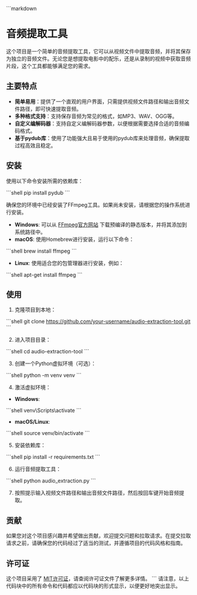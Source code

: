 \```markdown
# 音频提取工具

这个项目是一个简单的音频提取工具，它可以从视频文件中提取音频，并将其保存为独立的音频文件。无论您是想提取电影中的配乐，还是从录制的视频中获取音频片段，这个工具都能够满足您的需求。

## 主要特点

- **简单易用**：提供了一个直观的用户界面，只需提供视频文件路径和输出音频文件路径，即可快速提取音频。
- **多种格式支持**：支持保存音频为常见的格式，如MP3、WAV、OGG等。
- **自定义编解码器**：支持自定义编解码器参数，以便根据需要选择合适的音频编码格式。
- **基于pydub库**：使用了功能强大且易于使用的pydub库来处理音频，确保提取过程高效且稳定。

## 安装

使用以下命令安装所需的依赖库：

\```shell
pip install pydub
\```

确保您的环境中已经安装了FFmpeg工具。如果尚未安装，请根据您的操作系统进行安装。

- **Windows**: 可以从 [FFmpeg官方网站](https://ffmpeg.org/download.html#build-windows) 下载预编译的静态版本，并将其添加到系统路径中。
- **macOS**: 使用Homebrew进行安装，运行以下命令：

\```shell
brew install ffmpeg
\```

- **Linux**: 使用适合您的包管理器进行安装，例如：

\```shell
apt-get install ffmpeg
\```

## 使用

1. 克隆项目到本地：

\```shell
git clone https://github.com/your-username/audio-extraction-tool.git
\```

2. 进入项目目录：

\```shell
cd audio-extraction-tool
\```

3. 创建一个Python虚拟环境（可选）：

\```shell
python -m venv venv
\```

4. 激活虚拟环境：

- **Windows**:

\```shell
venv\Scripts\activate
\```

- **macOS/Linux**:

\```shell
source venv/bin/activate
\```

5. 安装依赖库：

\```shell
pip install -r requirements.txt
\```

6. 运行音频提取工具：

\```shell
python audio_extraction.py
\```

7. 按照提示输入视频文件路径和输出音频文件路径，然后按回车键开始音频提取。

## 贡献

如果您对这个项目感兴趣并希望做出贡献，欢迎提交问题和拉取请求。在提交拉取请求之前，请确保您的代码经过了适当的测试，并遵循项目的代码风格和指南。

## 许可证

这个项目采用了 [MIT许可证](LICENSE)，请查阅许可证文件了解更多详情。
\```
请注意，以上代码块中的所有命令和代码都应以代码块的形式显示，以便更好地突出显示。
